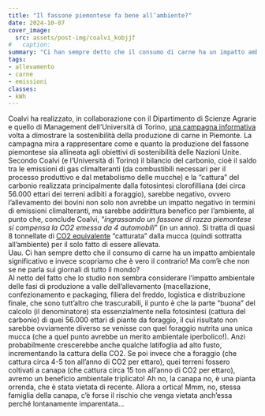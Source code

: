 ```yaml
---
title: "Il fassone piemontese fa bene all’ambiente?"
date: 2024-10-07
cover_image:
  src: assets/post-img/coalvi_kobjjf
#   caption:
summary: "Ci han sempre detto che il consumo di carne ha un impatto ambientale significativo e invece scopriamo che è vero il contrario! Ma com’è che non se ne parla sui giornali di tutto il mondo?"
tags:
- allevamento  
- carne  
- emissioni
classes:
- kWh
---
```


Coalvi ha realizzato, in collaborazione con il Dipartimento di Scienze Agrarie e quello di Management dell’Università di Torino, [una campagna informativa](https://www.coalvi.it/bilancio-di-sostenibilita/) volta a dimostrare la sostenibilità della produzione di carne in Piemonte. La campagna mira a rappresentare come e quanto la produzione del fassone piemontese sia allineata agli obiettivi di sostenibilità delle Nazioni Unite.  
Secondo Coalvi (e l’Università di Torino) il bilancio del carbonio, cioè il saldo tra le emissioni di gas climalteranti (da combustibili necessari per il processo produttivo e dal metabolismo delle mucche) e la “cattura” del carbonio realizzata principalmente dalla fotosintesi clorofilliana (dei circa 56.000 ettari dei terreni adibiti a foraggio), sarebbe negativo, ovvero l’allevamento dei bovini non solo non avrebbe un impatto negativo in termini di emissioni climalteranti, ma sarebbe addirittura benefico per l’ambiente, al punto che, conclude Coalvi, “*ingrassando un fassone di razza piemontese si compensa la CO2 emessa da 4 automobili*” (in un anno). Si tratta di quasi 8 tonnellate di [CO2 equivalente](https://it.wikipedia.org/wiki/CO2_equivalente) “catturata” dalla mucca (quindi sottratta all’ambiente) per il solo fatto di essere allevata.  
Uau. Ci han sempre detto che il consumo di carne ha un impatto ambientale significativo e invece scopriamo che è vero il contrario\! Ma com’è che non se ne parla sui giornali di tutto il mondo?   
Al netto del fatto che lo studio non sembra considerare l’impatto ambientale delle fasi di produzione a valle dell’allevamento (macellazione, confezionamento e packaging, filiera del freddo, logistica e distribuzione finale, che sono tutt’altro che trascurabili, il punto è che la parte “buona” del calcolo (il denominatore) sta essenzialmente nella fotosintesi (cattura del carbonio) di quei 56.000 ettari di piante da foraggio, il cui risultato non sarebbe ovviamente diverso se venisse con quel foraggio nutrita una unica mucca (che a quel punto avrebbe un merito ambientale iperbolico\!). Anzi probabilmente crescerebbe anche qualche latifoglia ad alto fusto, incrementando la cattura della CO2. Se poi invece che a foraggio (che cattura circa 4-5 ton all’anno di CO2 per ettaro), quei terreni fossero coltivati a canapa (che cattura circa 15 ton all’anno di CO2 per ettaro), avremo un beneficio ambientale triplicato\!  Ah no, la canapa no, è una pianta orrenda, che è stata vietata di recente. Allora a ortica\! Mmm, no, stessa famiglia della canapa, c’è forse il rischio che venga vietata anch’essa perché lontanamente imparentata…  
        